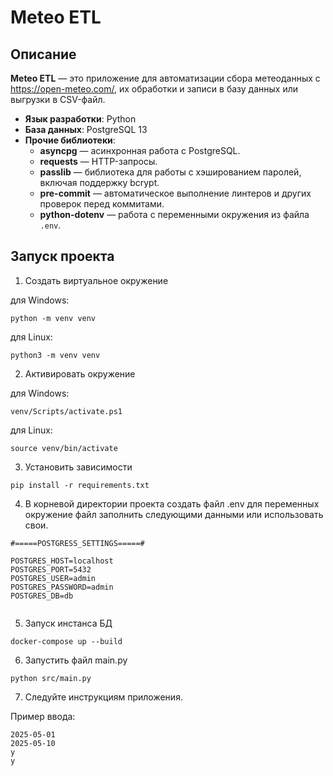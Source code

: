 # Meteo ETL

## Описание
**Meteo ETL** — это приложение для автоматизации сбора метеоданных с https://open-meteo.com/, их обработки и записи в базу данных или выгрузки в CSV-файл.
- **Язык разработки**: Python
- **База данных**: PostgreSQL 13
- **Прочие библиотеки**:
  - **asyncpg** — асинхронная работа с PostgreSQL.
  - **requests** — HTTP-запросы.
  - **passlib** — библиотека для работы с хэшированием паролей, включая поддержку bcrypt.
  - **pre-commit** — автоматическое выполнение линтеров и других проверок перед коммитами.
  - **python-dotenv** — работа с переменными окружения из файла `.env`.

## Запуск проекта

1. Создать виртуальное окружение

для Windows:

```
python -m venv venv
```
для Linux:

```
python3 -m venv venv
```

2. Активировать окружение

для Windows:

```
venv/Scripts/activate.ps1
```

для Linux:

```
source venv/bin/activate
```

3. Установить зависимости

```
pip install -r requirements.txt
```

4. В корневой директории проекта создать файл
.env для переменных окружение
файл заполнить следующими данными или использовать свои.

```
#=====POSTGRESS_SETTINGS=====#

POSTGRES_HOST=localhost
POSTGRES_PORT=5432
POSTGRES_USER=admin
POSTGRES_PASSWORD=admin
POSTGRES_DB=db


````


5. Запуск инстанса БД

```
docker-compose up --build
```

6. Запустить файл main.py

```
python src/main.py
````

7. Следуйте инструкциям приложения.

Пример ввода:
```
2025-05-01
2025-05-10
y
y
````
